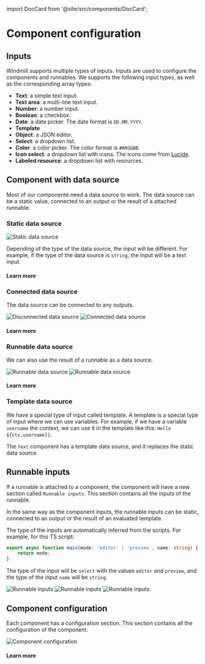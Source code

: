 import DocCard from '@site/src/components/DocCard';

# Component configuration

## Inputs

Windmill supports multiple types of inputs. Inputs are used to configure the components and runnables.
We supports the following input types, as well as the corresponding array types:

- **Text**: a simple text input.
- **Text area**: a multi-line text input.
- **Number**: a number input.
- **Boolean**: a checkbox.
- **Date**: a date picker. The date format is `DD.MM.YYYY`.
- **Template**
- **Object**: a JSON editor.
- **Select**: a dropdown list.
- **Color**: a color picker. The color format is `#RRGGBB`.
- **Icon select**: a dropdown list with icons. The icons come from [Lucide](https://lucide.dev/).
- **Labeled resource**: a dropdown list with resources.

## Component with data source

Most of our componente need a data source to work. The data source can be a static value, connected to an output or the result of a attached runnable.

### Static data source

![Static data source](../../assets/apps/inputs/static-data-source.png)

Depending of the type of the data source, the input will be different. For example, if the type of the data source is `string`, the input will be a text input.

#### Learn more

<div class="grid grid-cols-2 gap-2 my-4">
	<DocCard
		title="Component Library"
		description="Find out the type of the data source of a component in the component library."
		href="/docs/apps/app_configuration-settings/app_component_library"
	/>
</div>

### Connected data source

The data source can be connected to any outputs.

![Disconnected data source](../../assets/apps/inputs/disconnected-data-source.png)
![Connected data source](../../assets/apps/inputs/connected-data-source.png)

#### Learn more

<div class="grid grid-cols-2 gap-2 my-4">
	<DocCard
		title="How to connect inputs to outputs"
		description="Learn how to connect inputs to outputs."
		href="/docs/apps/app_configuration-settings/app_component_library"
	/>
</div>

### Runnable data source

We can also use the result of a runnable as a data source.

![Runnable data source](../../assets/apps/inputs/undefined-runnable-data-source.png)
![Runnable data source](../../assets/apps/inputs/defined-runnable-data-source.png)

#### Learn more

<div class="grid grid-cols-2 gap-2 my-4">
	<DocCard
		title="Runnable triggers"
		description="Learn how to configure the triggers of the runnable."
		href="/docs/apps/app_configuration-settings/app_runnable_triggers"
	/>
</div>

### Template data source

We have a special type of input called template. A template is a special type of input where we can use variables. For example, if we have a variable `username` the context, we can use it in the template like this: `Hello ${ctx.username}}`.

The `Text` component has a template data source, and it replaces the static data source.

## Runnable inputs

If a runnable is attached to a component, the component will have a new section called `Runnable inputs`. This section contains all the inputs of the runnable.

In the same way as the component inputs, the runnable inputs can be static, connected to an output or the result of an evaluated template.

The type of the inputs are automatically inferred from the scripts. For example, for this TS script:

```ts
export async function main(mode: 'editor' | 'preview', name: string) {
	return mode;
}
```

The type of the input will be `select` with the values `editor` and `preview`, and the type of the input `name` will be `string`.

![Runnable inputs](../../assets/apps/inputs/static-runnable-input.png)
![Runnable inputs](../../assets/apps/inputs/connected-runnable-input.png)
![Runnable inputs](../../assets/apps/inputs/eval-runnable-input.png)

## Component configuration

Each component has a configuration section. This section contains all the configuration of the component.

![Component configuration](../../assets/apps/inputs/component-configuration.png)

#### Learn more

<div class="grid grid-cols-2 gap-2 my-4">
	<DocCard
		title="Component Library"
		description="Find out the configuration of each component in the component library."
		href="/docs/apps/app_configuration-settings/app_component_library"
	/>
</div>
